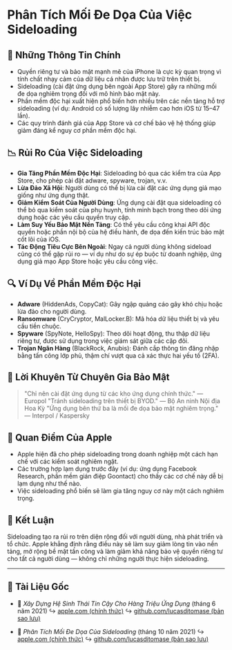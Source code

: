 # Phân Tích Mối Đe Dọa Của Việc Sideloading

## 📌 Những Thông Tin Chính

- Quyền riêng tư và bảo mật mạnh mẽ của iPhone là cực kỳ quan trọng vì tính chất nhạy cảm của dữ liệu cá nhân được lưu trữ trên thiết bị.
- Sideloading (cài đặt ứng dụng bên ngoài App Store) gây ra những mối đe dọa nghiêm trọng đối với mô hình bảo mật này.
- Phần mềm độc hại xuất hiện phổ biến hơn nhiều trên các nền tảng hỗ trợ sideloading (ví dụ: Android có số lượng lây nhiễm cao hơn iOS từ 15–47 lần).
- Các quy trình đánh giá của App Store và cơ chế bảo vệ hệ thống giúp giảm đáng kể nguy cơ phần mềm độc hại.

## 📉 Rủi Ro Của Việc Sideloading

- **Gia Tăng Phần Mềm Độc Hại**: Sideloading bỏ qua các kiểm tra của App Store, cho phép cài đặt adware, spyware, trojan, v.v.
- **Lừa Đảo Xã Hội**: Người dùng có thể bị lừa cài đặt các ứng dụng giả mạo giống như ứng dụng thật.
- **Giảm Kiểm Soát Của Người Dùng**: Ứng dụng cài đặt qua sideloading có thể bỏ qua kiểm soát của phụ huynh, tính minh bạch trong theo dõi ứng dụng hoặc các yêu cầu quyền truy cập.
- **Làm Suy Yếu Bảo Mật Nền Tảng**: Có thể yêu cầu công khai API độc quyền hoặc phần nội bộ của hệ điều hành, đe dọa đến kiến trúc bảo mật cốt lõi của iOS.
- **Tác Động Tiêu Cực Bên Ngoài**: Ngay cả người dùng không sideload cũng có thể gặp rủi ro — ví dụ như do sự ép buộc từ doanh nghiệp, ứng dụng giả mạo App Store hoặc yêu cầu công việc.

## 🔍 Ví Dụ Về Phần Mềm Độc Hại

- **Adware** (HiddenAds, CopyCat): Gây ngập quảng cáo gây khó chịu hoặc lừa đảo cho người dùng.
- **Ransomware** (CryCryptor, MalLocker.B): Mã hóa dữ liệu thiết bị và yêu cầu tiền chuộc.
- **Spyware** (SpyNote, HelloSpy): Theo dõi hoạt động, thu thập dữ liệu riêng tư, được sử dụng trong việc giám sát giữa các cặp đôi.
- **Trojan Ngân Hàng** (BlackRock, Anubis): Đánh cắp thông tin đăng nhập bằng tấn công lớp phủ, thậm chí vượt qua cả xác thực hai yếu tố (2FA).

## 🧠 Lời Khuyên Từ Chuyên Gia Bảo Mật

> "Chỉ nên cài đặt ứng dụng từ các kho ứng dụng chính thức." — Europol
> "Tránh sideloading trên thiết bị BYOD." — Bộ An ninh Nội địa Hoa Kỳ
> "Ứng dụng bên thứ ba là mối đe dọa bảo mật nghiêm trọng." — Interpol / Kaspersky

## 🚫 Quan Điểm Của Apple

- Apple hiện đã cho phép sideloading trong doanh nghiệp một cách hạn chế với các kiểm soát nghiêm ngặt.
- Các trường hợp lạm dụng trước đây (ví dụ: ứng dụng Facebook Research, phần mềm gián điệp Goontact) cho thấy các cơ chế này dễ bị lạm dụng như thế nào.
- Việc sideloading phổ biến sẽ làm gia tăng nguy cơ này một cách nghiêm trọng.

## 📎 Kết Luận

Sideloading tạo ra rủi ro trên diện rộng đối với người dùng, nhà phát triển và tổ chức. Apple khẳng định rằng điều này sẽ làm suy giảm lòng tin vào nền tảng, mở rộng bề mặt tấn công và làm giảm khả năng bảo vệ quyền riêng tư cho tất cả người dùng — không chỉ những người thực hiện sideloading.

---

## 📄 Tài Liệu Gốc

- 🧷 *Xây Dựng Hệ Sinh Thái Tin Cậy Cho Hàng Triệu Ứng Dụng* (tháng 6 năm 2021)
  ↪️ [apple.com (chính thức)](https://www.apple.com/privacy/docs/Building_a_Trusted_Ecosystem_for_Millions_of_Apps.pdf)
  ↪️ [github.com/lucasditomase (bản sao lưu)](https://github.com/lucasditomase/app-restrictions/blob/main/summary.pdf)

- 🧷 *Phân Tích Mối Đe Dọa Của Sideloading* (tháng 10 năm 2021)
  ↪️ [apple.com (chính thức)](https://www.apple.com/privacy/docs/Building_a_Trusted_Ecosystem_for_Millions_of_Apps_A_Threat_Analysis_of_Sideloading.pdf)
  ↪️ [github.com/lucasditomase (bản sao lưu)](https://github.com/lucasditomase/app-restrictions/blob/main/threat-analysis.pdf)
